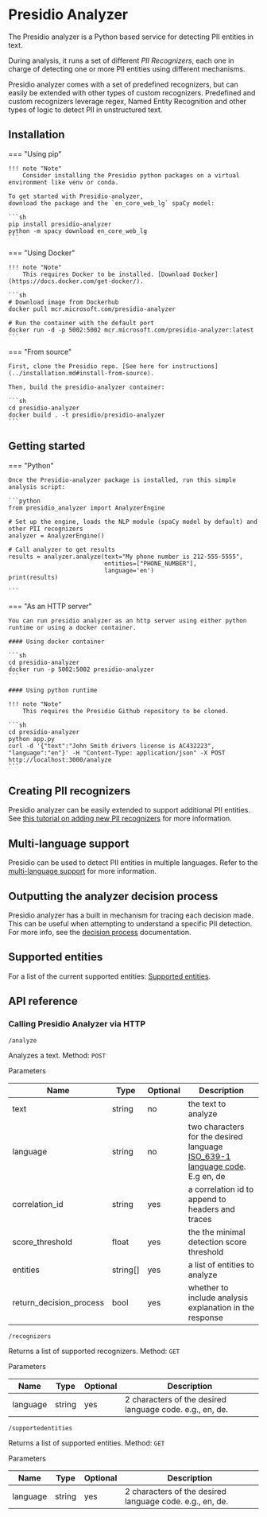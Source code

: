 # Presidio Analyzer

The Presidio analyzer is a Python based service for detecting PII entities in text.

During analysis, it runs a set of different *PII Recognizers*,
each one in charge of detecting one or more PII entities using different mechanisms.

Presidio analyzer comes with a set of predefined recognizers,
but can easily be extended with other types of custom recognizers.
Predefined and custom recognizers leverage regex,
Named Entity Recognition and other types of logic to detect PII in unstructured text.

## Installation

=== "Using pip"

    !!! note "Note"
        Consider installing the Presidio python packages on a virtual environment like venv or conda.
    
    To get started with Presidio-analyzer,
    download the package and the `en_core_web_lg` spaCy model:
    
    ```sh
    pip install presidio-analyzer
    python -m spacy download en_core_web_lg
    ```

=== "Using Docker"

    !!! note "Note"
        This requires Docker to be installed. [Download Docker](https://docs.docker.com/get-docker/).
    
    ```sh
    # Download image from Dockerhub
    docker pull mcr.microsoft.com/presidio-analyzer
    
    # Run the container with the default port
    docker run -d -p 5002:5002 mcr.microsoft.com/presidio-analyzer:latest
    ```

=== "From source"

    First, clone the Presidio repo. [See here for instructions](../installation.md#install-from-source).
    
    Then, build the presidio-analyzer container:
    
    ```sh
    cd presidio-analyzer
    docker build . -t presidio/presidio-analyzer
    ```

## Getting started

=== "Python"

    Once the Presidio-analyzer package is installed, run this simple analysis script:
    
    ```python
    from presidio_analyzer import AnalyzerEngine
    
    # Set up the engine, loads the NLP module (spaCy model by default) and other PII recognizers
    analyzer = AnalyzerEngine()
    
    # Call analyzer to get results
    results = analyzer.analyze(text="My phone number is 212-555-5555",
                               entities=["PHONE_NUMBER"],
                               language='en')
    print(results)
    
    ```

=== "As an HTTP server"

    You can run presidio analyzer as an http server using either python runtime or using a docker container.
    
    #### Using docker container
    
    ```sh
    cd presidio-analyzer
    docker run -p 5002:5002 presidio-analyzer 
    ```
    
    #### Using python runtime
    
    !!! note "Note"
        This requires the Presidio Github repository to be cloned.
    
    ```sh
    cd presidio-analyzer
    python app.py
    curl -d '{"text":"John Smith drivers license is AC432223", "language":"en"}' -H "Content-Type: application/json" -X POST http://localhost:3000/analyze
    ```

## Creating PII recognizers

Presidio analyzer can be easily extended to support additional PII entities.
See [this tutorial on adding new PII recognizers](adding_recognizers.md)
for more information.

## Multi-language support

Presidio can be used to detect PII entities in multiple languages.
Refer to the [multi-language support](languages.md) for more information.

## Outputting the analyzer decision process

Presidio analyzer has a built in mechanism for tracing each decision made. This can be useful when attempting to understand a specific PII detection. For more info, see the [decision process](decision_process.md) documentation.

## Supported entities

For a list of the current supported entities:
[Supported entities](../supported_entities.md).

## API reference

### Calling Presidio Analyzer via HTTP

`/analyze`

Analyzes a text. Method: `POST`

Parameters

| Name | Type | Optional | Description|
| --- | --- | ---| ---|
| text|string|no|the text to analyze|
| language|string|no|two characters for the desired language [ISO_639-1 language code](https://en.wikipedia.org/wiki/List_of_ISO_639-1_codes). E.g en, de|
| correlation_id|string|yes|a correlation id to append to headers and traces|
| score_threshold|float|yes|the the minimal detection score threshold|
| entities|string[]|yes|a list of entities to analyze|
| return_decision_process|bool|yes|whether to include analysis explanation in the response |

`/recognizers`

Returns a list of supported recognizers.
Method: `GET`

Parameters

| Name | Type | Optional | Description|
| --- | --- | ---| ---|
| language|string|yes|2 characters of the desired language code. e.g., en, de. |

`/supportedentities`

Returns a list of supported entities. Method: `GET`

Parameters

| Name | Type | Optional | Description|
| --- | --- | ---| ---|
| language|string|yes|2 characters of the desired language code. e.g., en, de. |
